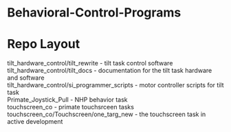 # Behavioral-Control-Programs

# Repo Layout


tilt_hardware_control/tilt_rewrite - tilt task control software  
tilt_hardware_control/tilt_docs - documentation for the tilt task hardware and software  
tilt_hardware_control/si_programmer_scripts - motor controller scripts for tilt task  
Primate_Joystick_Pull - NHP behavior task  
touchscreen_co - primate touchsrceen tasks  
touchscreen_co/Touchscreen/one_targ_new - the touchscreen task in active development  
